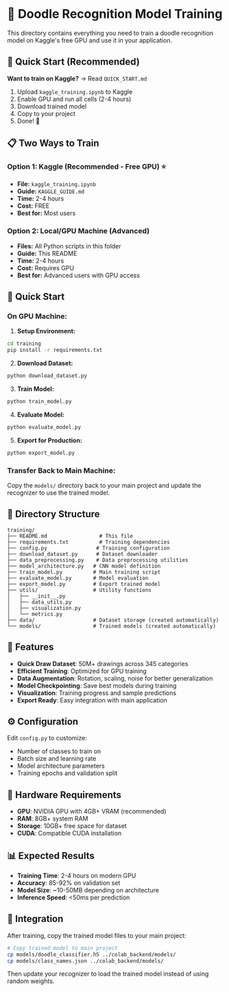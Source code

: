 # 🎨 Doodle Recognition Model Training

This directory contains everything you need to train a doodle recognition model on Kaggle's free GPU and use it in your application.

## 🚀 Quick Start (Recommended)

**Want to train on Kaggle?** → Read `QUICK_START.md`

1. Upload `kaggle_training.ipynb` to Kaggle
2. Enable GPU and run all cells (2-4 hours)
3. Download trained model
4. Copy to your project
5. Done! 🎉

## 📋 Two Ways to Train

### Option 1: Kaggle (Recommended - Free GPU) ⭐
- **File:** `kaggle_training.ipynb`
- **Guide:** `KAGGLE_GUIDE.md`
- **Time:** 2-4 hours
- **Cost:** FREE
- **Best for:** Most users

### Option 2: Local/GPU Machine (Advanced)
- **Files:** All Python scripts in this folder
- **Guide:** This README
- **Time:** 2-4 hours
- **Cost:** Requires GPU
- **Best for:** Advanced users with GPU access

## 🚀 Quick Start

### On GPU Machine:

1. **Setup Environment:**
```bash
cd training
pip install -r requirements.txt
```

2. **Download Dataset:**
```bash
python download_dataset.py
```

3. **Train Model:**
```bash
python train_model.py
```

4. **Evaluate Model:**
```bash
python evaluate_model.py
```

5. **Export for Production:**
```bash
python export_model.py
```

### Transfer Back to Main Machine:

Copy the `models/` directory back to your main project and update the recognizer to use the trained model.

## 📁 Directory Structure

```
training/
├── README.md                 # This file
├── requirements.txt          # Training dependencies
├── config.py                # Training configuration
├── download_dataset.py      # Dataset downloader
├── data_preprocessing.py    # Data preprocessing utilities
├── model_architecture.py   # CNN model definition
├── train_model.py          # Main training script
├── evaluate_model.py       # Model evaluation
├── export_model.py         # Export trained model
├── utils/                  # Utility functions
│   ├── __init__.py
│   ├── data_utils.py
│   ├── visualization.py
│   └── metrics.py
├── data/                   # Dataset storage (created automatically)
└── models/                 # Trained models (created automatically)
```

## 🎯 Features

- **Quick Draw Dataset**: 50M+ drawings across 345 categories
- **Efficient Training**: Optimized for GPU training
- **Data Augmentation**: Rotation, scaling, noise for better generalization
- **Model Checkpointing**: Save best models during training
- **Visualization**: Training progress and sample predictions
- **Export Ready**: Easy integration with main application

## ⚙️ Configuration

Edit `config.py` to customize:
- Number of classes to train on
- Batch size and learning rate
- Model architecture parameters
- Training epochs and validation split

## 🔧 Hardware Requirements

- **GPU**: NVIDIA GPU with 4GB+ VRAM (recommended)
- **RAM**: 8GB+ system RAM
- **Storage**: 10GB+ free space for dataset
- **CUDA**: Compatible CUDA installation

## 📊 Expected Results

- **Training Time**: 2-4 hours on modern GPU
- **Accuracy**: 85-92% on validation set
- **Model Size**: ~10-50MB depending on architecture
- **Inference Speed**: <50ms per prediction

## 🔄 Integration

After training, copy the trained model files to your main project:

```bash
# Copy trained model to main project
cp models/doodle_classifier.h5 ../colab_backend/models/
cp models/class_names.json ../colab_backend/models/
```

Then update your recognizer to load the trained model instead of using random weights.